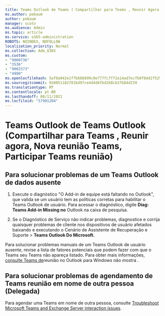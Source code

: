 ```yaml
---
title: Teams Outlook de Teams ( Compartilhar para Teams , Reunir Agora, Nova reunião Teams, Participar Teams reunião)
ms.author: pebaum
author: pebaum
manager: scotv
ms.audience: Admin
ms.topic: article
ms.service: o365-administration
ROBOTS: NOINDEX, NOFOLLOW
localization_priority: Normal
ms.collection: Adm_O365
ms.custom:
- "9000736"
- "3536"
- "9002573"
- "4990"
ms.openlocfilehash: 5af0a042e1ffb686899c9e777fc7ff2a14ad7ecfb8f0d42f529a7ddc449978e6
ms.sourcegitcommit: 920051182781bd97ce4d4d6fbd268cb37b84d239
ms.translationtype: MT
ms.contentlocale: pt-BR
ms.lasthandoff: 08/11/2021
ms.locfileid: "57901204"
---
```

# <a name="teams-outlook-add-in-share-to-teams--meet-now-new-teams-meeting-join-teams-meeting"></a>Teams Outlook de Teams Outlook (Compartilhar para Teams , Reunir agora, Nova reunião Teams, Participar Teams reunião)

## <a name="to-troubleshoot-a-missing-teams-outlook-add-in"></a>Para solucionar problemas de um Teams Outlook de dados ausente

1. Execute o diagnóstico "O Add-in de equipe está faltando no Outlook", que valida se um usuário tem as políticas corretas para habilitar o Teams Outlook de usuário. Para acessar o diagnóstico, digite **Diag: Teams Add-in Missing no** Outlook na caixa de pesquisa.

1. Se o Diagnóstico de Serviço não indicar problemas, diagnostice e corrija quaisquer [](https://aka.ms/SaRA-TeamsAddInScenario)problemas de cliente nos dispositivos de usuário afetados baixando e executando o Cenário de Assistente de Recuperação e Suporte  >  **Teams Outlook Do Microsoft.**

Para solucionar problemas manuais de um Teams Outlook de usuário ausente, revise a lista de fatores potenciais que podem fazer com que o Teams seu Teams não apareça listado. Para obter mais informações, [consulte Teams de](https://docs.microsoft.com/microsoftteams/teams-add-in-for-outlook#teams-meeting-add-in-in-outlook-for-windows-does-not-show)reunião no Outlook para Windows não mostra .

## <a name="to-troubleshoot-scheduling-a-teams-meeting-on-behalf-of-someone-else-delegate"></a>Para solucionar problemas de agendamento de Teams reunião em nome de outra pessoa (Delegada)

Para agendar uma Teams em nome de outra pessoa, consulte [Troubleshoot Microsoft Teams and Exchange Server interaction issues](https://docs.microsoft.com/microsoftteams/troubleshoot/known-issues/teams-exchange-interaction-issue).
